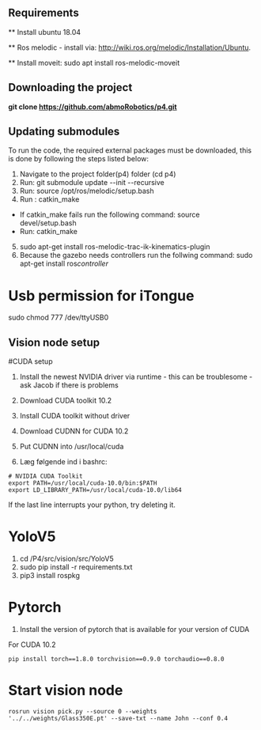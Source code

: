 ## Requirements
** Install ubuntu 18.04

** Ros melodic - install via: http://wiki.ros.org/melodic/Installation/Ubuntu.

** Install moveit: sudo apt install ros-melodic-moveit
## Downloading the project
**git clone https://github.com/abmoRobotics/p4.git**
## Updating submodules
To run the code, the required external packages must be downloaded, this is done by following the steps listed below:
1. Navigate to the project folder(p4) folder (cd p4)
2. Run: git submodule update --init --recursive
3. Run: source /opt/ros/melodic/setup.bash
4. Run : catkin_make
  - If catkin_make fails run the following command: source devel/setup.bash
  - Run: catkin_make
5. sudo apt-get install ros-melodic-trac-ik-kinematics-plugin
6. Because the gazebo needs controllers run the follwing command: sudo apt-get install ros*controller*


# Usb permission for iTongue
sudo chmod 777 /dev/ttyUSB0


## Vision node setup
#CUDA setup

1. Install the newest NVIDIA driver via runtime - this can be troublesome - ask Jacob if there is problems

2. Download CUDA toolkit 10.2
3. Install CUDA toolkit without driver
4. Download CUDNN for CUDA 10.2
5. Put CUDNN into /usr/local/cuda

6. Læg følgende ind i bashrc:
```
# NVIDIA CUDA Toolkit
export PATH=/usr/local/cuda-10.0/bin:$PATH
export LD_LIBRARY_PATH=/usr/local/cuda-10.0/lib64
```

If the last line interrupts your python, try deleting it.

# YoloV5
1. cd /P4/src/vision/src/YoloV5
2. sudo pip install -r requirements.txt
3. pip3 install rospkg

# Pytorch
1. Install the version of pytorch that is available for your version of CUDA

For CUDA 10.2
```
pip install torch==1.8.0 torchvision==0.9.0 torchaudio==0.8.0
```

# Start vision node 
```
rosrun vision pick.py --source 0 --weights '../../weights/Glass350E.pt' --save-txt --name John --conf 0.4
```
